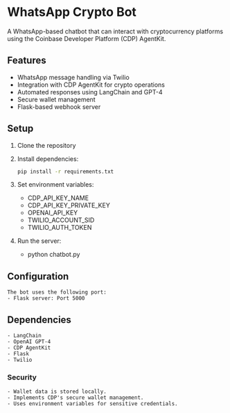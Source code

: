 # WhatsApp Crypto Bot

A WhatsApp-based chatbot that can interact with cryptocurrency platforms using the Coinbase Developer Platform (CDP) AgentKit.

## Features

- WhatsApp message handling via Twilio
- Integration with CDP AgentKit for crypto operations
- Automated responses using LangChain and GPT-4
- Secure wallet management
- Flask-based webhook server

## Setup

1. Clone the repository
2. Install dependencies:

   ```bash
   pip install -r requirements.txt

   ```

3. Set environment variables:

   - CDP_API_KEY_NAME
   - CDP_API_KEY_PRIVATE_KEY
   - OPENAI_API_KEY
   - TWILIO_ACCOUNT_SID
   - TWILIO_AUTH_TOKEN

4. Run the server:
   - python chatbot.py

## Configuration

    The bot uses the following port:
    - Flask server: Port 5000

## Dependencies

    - LangChain
    - OpenAI GPT-4
    - CDP AgentKit
    - Flask
    - Twilio

### Security

    - Wallet data is stored locally.
    - Implements CDP's secure wallet management.
    - Uses environment variables for sensitive credentials.
